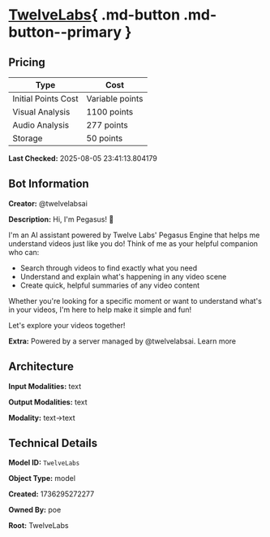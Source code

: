 # [TwelveLabs](https://poe.com/TwelveLabs){ .md-button .md-button--primary }

## Pricing

| Type | Cost |
|------|------|
| Initial Points Cost | Variable points |
| Visual Analysis | 1100 points |
| Audio Analysis | 277 points |
| Storage | 50 points |

**Last Checked:** 2025-08-05 23:41:13.804179


## Bot Information

**Creator:** @twelvelabsai

**Description:** Hi, I'm Pegasus! 👋

I'm an AI assistant powered by Twelve Labs' Pegasus Engine that helps me understand videos just like you do! Think of me as your helpful companion who can:

- Search through videos to find exactly what you need
- Understand and explain what's happening in any video scene
- Create quick, helpful summaries of any video content

Whether you're looking for a specific moment or want to understand what's in your videos, I'm here to help make it simple and fun!

Let's explore your videos together!

**Extra:** Powered by a server managed by @twelvelabsai. Learn more


## Architecture

**Input Modalities:** text

**Output Modalities:** text

**Modality:** text->text


## Technical Details

**Model ID:** `TwelveLabs`

**Object Type:** model

**Created:** 1736295272277

**Owned By:** poe

**Root:** TwelveLabs
